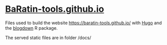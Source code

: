 # [BaRatin-tools.github.io](https://baratin-tools.github.io/)

Files used to build the website <https://baratin-tools.github.io/> with [Hugo](https://gohugo.io/) and the [blogdown](https://bookdown.org/yihui/blogdown/) R package.

The served static files are in folder /docs/




